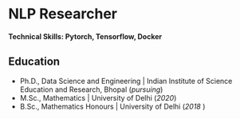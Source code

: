 # NLP Researcher

#### Technical Skills: Pytorch, Tensorflow, Docker

## Education
- Ph.D., Data Science and Engineering | Indian Institute of Science Education and Research, Bhopal (_pursuing_)								       		
- M.Sc., Mathematics	| University of Delhi (_2020_)	 			        		
- B.Sc., Mathematics Honours | University of Delhi (_2018_ )
